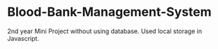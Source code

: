 # Blood-Bank-Management-System
2nd year Mini Project without using database. Used local storage in Javascript.
